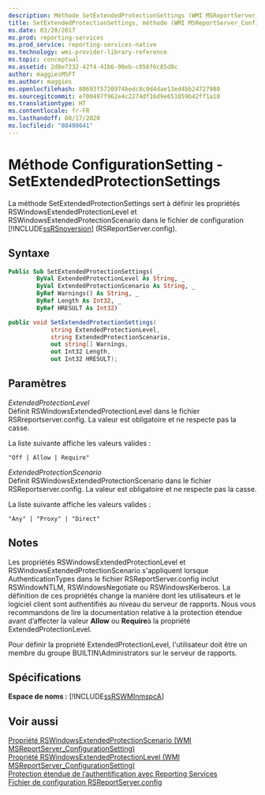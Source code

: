 ```yaml
---
description: Méthode SetExtendedProtectionSettings (WMI MSReportServer_ConfigurationSetting)
title: SetExtendedProtectionSettings, méthode (WMI MSReportServer_ConfigurationSetting) | Microsoft Docs
ms.date: 03/20/2017
ms.prod: reporting-services
ms.prod_service: reporting-services-native
ms.technology: wmi-provider-library-reference
ms.topic: conceptual
ms.assetid: 2d8e7232-42f4-41b6-98eb-c856f6c85d8c
author: maggiesMSFT
ms.author: maggies
ms.openlocfilehash: 80693f5720974bedc8c0d4dae13ed4bb24727980
ms.sourcegitcommit: e700497f962e4c2274df16d9e651059b42ff1a10
ms.translationtype: HT
ms.contentlocale: fr-FR
ms.lasthandoff: 08/17/2020
ms.locfileid: "88480641"
---
```

# <a name="configurationsetting-method---setextendedprotectionsettings"></a>Méthode ConfigurationSetting - SetExtendedProtectionSettings
  La méthode SetExtendedProtectionSettings sert à définir les propriétés RSWindowsExtendedProtectionLevel et RSWindowsExtendedProtectionScenario dans le fichier de configuration [!INCLUDE[ssRSnoversion](../../includes/ssrsnoversion-md.md)] (RSReportServer.config).  
  
## <a name="syntax"></a>Syntaxe  
  
```vb  
Public Sub SetExtendedProtectionSettings( _  
        ByVal ExtendedProtectionLevel As String, _  
        ByVal ExtendedProtectionScenario As String, _  
        ByRef Warnings() As String, _  
        ByRef Length As Int32, _  
        ByRef HRESULT As Int32)  
```  
  
```csharp  
public void SetExtendedProtectionSettings(  
            string ExtendedProtectionLevel,  
            string ExtendedProtectionScenario,  
            out string[] Warnings,  
            out Int32 Length,  
            out Int32 HRESULT);  
```  
  
## <a name="parameters"></a>Paramètres  
 *ExtendedProtectionLevel*  
 Définit RSWindowsExtendedProtectionLevel dans le fichier RSRreportserver.config. La valeur est obligatoire et ne respecte pas la casse.  
  
 La liste suivante affiche les valeurs valides :  
  
 `"Off | Allow | Require"`  
  
 *ExtendedProtectionScenario*  
 Définit RSWindowsExtendedProtectionScenario dans le fichier RSReportserver.config. La valeur est obligatoire et ne respecte pas la casse.  
  
 La liste suivante affiche les valeurs valides :  
  
 `"Any" | "Proxy" | "Direct"`  
  
## <a name="remarks"></a>Notes  
 Les propriétés RSWindowsExtendedProtectionLevel et RSWindowsExtendedProtectionScenario s'appliquent lorsque AuthenticationTypes dans le fichier RSReportServer.config inclut RSWindowNTLM, RSWindowsNegotiate ou RSWindowsKerberos. La définition de ces propriétés change la manière dont les utilisateurs et le logiciel client sont authentifiés au niveau du serveur de rapports. Nous vous recommandons de lire la documentation relative à la protection étendue avant d’affecter la valeur **Allow** ou **Require**à la propriété ExtendedProtectionLevel.  
  
 Pour définir la propriété ExtendedProtectionLevel, l'utilisateur doit être un membre du groupe BUILTIN\Administrators sur le serveur de rapports.  
  
## <a name="requirements"></a>Spécifications  
 **Espace de noms :** [!INCLUDE[ssRSWMInmspcA](../../includes/ssrswminmspca-md.md)]  
  
## <a name="see-also"></a>Voir aussi  
 [Propriété RSWindowsExtendedProtectionScenario &#40;WMI MSReportServer_ConfigurationSetting&#41;](../../reporting-services/wmi-provider-library-reference/rswindowsextendedprotectionscenario-property.md)   
 [Propriété RSWindowsExtendedProtectionLevel &#40;WMI MSReportServer_ConfigurationSetting&#41;](../../reporting-services/wmi-provider-library-reference/rswindowsextendedprotectionlevel-property.md)   
 [Protection étendue de l’authentification avec Reporting Services](../../reporting-services/security/extended-protection-for-authentication-with-reporting-services.md)   
 [Fichier de configuration RSReportServer.config](../../reporting-services/report-server/rsreportserver-config-configuration-file.md)  
  
  
